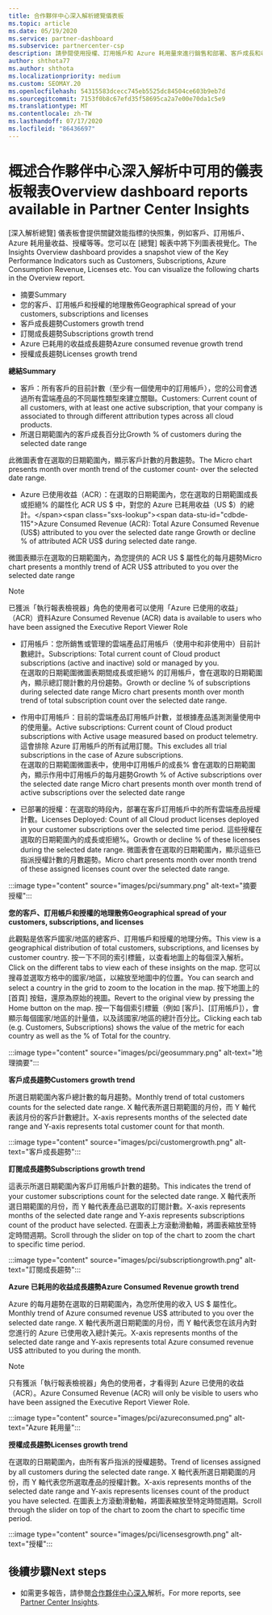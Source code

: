 ```yaml
---
title: 合作夥伴中心深入解析總覽儀表板
ms.topic: article
ms.date: 05/19/2020
ms.service: partner-dashboard
ms.subservice: partnercenter-csp
description: 請參閱使用授權、訂用帳戶和 Azure 耗用量來進行銷售和部署、客戶成長和收益成長的快照集。
author: shthota77
ms.author: shthota
ms.localizationpriority: medium
ms.custom: SEOMAY.20
ms.openlocfilehash: 54315583dcecc745eb5525dc84504ce603b9eb7d
ms.sourcegitcommit: 7153f0b8c67efd35f58695ca2a7e00e70da1c5e9
ms.translationtype: MT
ms.contentlocale: zh-TW
ms.lasthandoff: 07/17/2020
ms.locfileid: "86436697"
---
```

# <a name="overview-dashboard-reports-available-in-partner-center-insights"></a><span data-ttu-id="cdbde-103">概述合作夥伴中心深入解析中可用的儀表板報表</span><span class="sxs-lookup"><span data-stu-id="cdbde-103">Overview dashboard reports available in Partner Center Insights</span></span>
 
<span data-ttu-id="cdbde-104">[深入解析總覽] 儀表板會提供關鍵效能指標的快照集，例如客戶、訂用帳戶、Azure 耗用量收益、授權等等。您可以在 [總覽] 報表中將下列圖表視覺化。</span><span class="sxs-lookup"><span data-stu-id="cdbde-104">The Insights Overview dashboard provides a snapshot view of the Key Performance Indicators such as Customers, Subscriptions, Azure Consumption Revenue, Licenses etc. You can visualize the following charts in the Overview report.</span></span> 

- <span data-ttu-id="cdbde-105">摘要</span><span class="sxs-lookup"><span data-stu-id="cdbde-105">Summary</span></span>  
- <span data-ttu-id="cdbde-106">您的客戶、訂用帳戶和授權的地理散佈</span><span class="sxs-lookup"><span data-stu-id="cdbde-106">Geographical spread of your customers, subscriptions and licenses</span></span>  
- <span data-ttu-id="cdbde-107">客戶成長趨勢</span><span class="sxs-lookup"><span data-stu-id="cdbde-107">Customers growth trend</span></span> 
- <span data-ttu-id="cdbde-108">訂閱成長趨勢</span><span class="sxs-lookup"><span data-stu-id="cdbde-108">Subscriptions growth trend</span></span> 
- <span data-ttu-id="cdbde-109">Azure 已耗用的收益成長趨勢</span><span class="sxs-lookup"><span data-stu-id="cdbde-109">Azure consumed revenue growth trend</span></span> 
- <span data-ttu-id="cdbde-110">授權成長趨勢</span><span class="sxs-lookup"><span data-stu-id="cdbde-110">Licenses growth trend</span></span> 

<span data-ttu-id="cdbde-111">**總結**</span><span class="sxs-lookup"><span data-stu-id="cdbde-111">**Summary**</span></span>

- <span data-ttu-id="cdbde-112">客戶：所有客戶的目前計數（至少有一個使用中的訂用帳戶），您的公司會透過所有雲端產品的不同屬性類型來建立關聯。</span><span class="sxs-lookup"><span data-stu-id="cdbde-112">Customers: Current count of all customers, with at least one active subscription, that your company is associated to through different attribution types across all cloud products.</span></span> 
- <span data-ttu-id="cdbde-113">所選日期範圍內的客戶成長百分比</span><span class="sxs-lookup"><span data-stu-id="cdbde-113">Growth % of customers during the selected date range</span></span> 

<span data-ttu-id="cdbde-114">此微圖表會在選取的日期範圍內，顯示客戶計數的月數趨勢。</span><span class="sxs-lookup"><span data-stu-id="cdbde-114">The Micro chart presents month over month trend of the customer count-  over the selected date range.</span></span> 

 
- <span data-ttu-id="cdbde-115">Azure 已使用收益（ACR）：在選取的日期範圍內，您在選取的日期範圍成長或拒絕% 的屬性化 ACR US $ 中，對您的 Azure 已耗用收益（US $）的總計。</span><span class="sxs-lookup"><span data-stu-id="cdbde-115">Azure Consumed Revenue (ACR): Total Azure Consumed Revenue (US$) attributed to you over the selected date range Growth or decline % of attributed ACR US$ during selected date range.</span></span>

<span data-ttu-id="cdbde-116">微圖表顯示在選取的日期範圍內，為您提供的 ACR US $ 屬性化的每月趨勢</span><span class="sxs-lookup"><span data-stu-id="cdbde-116">Micro chart presents a monthly trend of ACR US$ attributed to you over the selected date range</span></span> 
>[!Note] 
><span data-ttu-id="cdbde-117">已獲派「執行報表檢視器」角色的使用者可以使用「Azure 已使用的收益」（ACR）資料</span><span class="sxs-lookup"><span data-stu-id="cdbde-117">Azure Consumed Revenue (ACR) data is available to users who have been assigned the Executive Report Viewer Role</span></span> 
 
- <span data-ttu-id="cdbde-118">訂用帳戶：您所銷售或管理的雲端產品訂用帳戶（使用中和非使用中）目前計數總計。</span><span class="sxs-lookup"><span data-stu-id="cdbde-118">Subscriptions: Total current count of Cloud product subscriptions (active and inactive) sold or managed by you.</span></span>  
<span data-ttu-id="cdbde-119">在選取的日期範圍微圖表期間成長或拒絕% 的訂用帳戶，會在選取的日期範圍內，顯示總訂閱計數的月份趨勢。</span><span class="sxs-lookup"><span data-stu-id="cdbde-119">Growth or decline % of subscriptions during selected date range Micro chart presents month over month trend of total subscription count over the selected date range.</span></span> 
 
- <span data-ttu-id="cdbde-120">作用中訂用帳戶：目前的雲端產品訂用帳戶計數，並根據產品遙測測量使用中的使用量。</span><span class="sxs-lookup"><span data-stu-id="cdbde-120">Active subscriptions: Current count of Cloud product subscriptions with Active usage measured based on product telemetry.</span></span> <span data-ttu-id="cdbde-121">這會排除 Azure 訂用帳戶的所有試用訂閱。</span><span class="sxs-lookup"><span data-stu-id="cdbde-121">This excludes all trial subscriptions in the case of Azure subscriptions.</span></span>  
<span data-ttu-id="cdbde-122">在選取的日期範圍微圖表中，使用中訂用帳戶的成長% 會在選取的日期範圍內，顯示作用中訂用帳戶的每月趨勢</span><span class="sxs-lookup"><span data-stu-id="cdbde-122">Growth % of Active subscriptions over the selected date range Micro chart presents month over month trend of active subscriptions over the selected date range</span></span> 
 
- <span data-ttu-id="cdbde-123">已部署的授權：在選取的時段內，部署在客戶訂用帳戶中的所有雲端產品授權計數。</span><span class="sxs-lookup"><span data-stu-id="cdbde-123">Licenses Deployed: Count of all Cloud product licenses deployed in your customer subscriptions over the selected time period.</span></span> <span data-ttu-id="cdbde-124">這些授權在選取的日期範圍內的成長或拒絕%。</span><span class="sxs-lookup"><span data-stu-id="cdbde-124">Growth or decline % of these licenses during the selected date range.</span></span> <span data-ttu-id="cdbde-125">微圖表會在選取的日期範圍內，顯示這些已指派授權計數的月數趨勢。</span><span class="sxs-lookup"><span data-stu-id="cdbde-125">Micro chart presents month over month trend of these assigned licenses count over the selected date range.</span></span>

:::image type="content" source="images/pci/summary.png" alt-text="摘要授權":::

<span data-ttu-id="cdbde-127">**您的客戶、訂用帳戶和授權的地理散佈**</span><span class="sxs-lookup"><span data-stu-id="cdbde-127">**Geographical spread of your customers, subscriptions, and licenses**</span></span> 

<span data-ttu-id="cdbde-128">此觀點是依客戶國家/地區的總客戶、訂用帳戶和授權的地理分佈。</span><span class="sxs-lookup"><span data-stu-id="cdbde-128">This view is a geographical distribution of total customers, subscriptions, and licenses by customer country.</span></span> <span data-ttu-id="cdbde-129">按一下不同的索引標籤，以查看地圖上的每個深入解析。</span><span class="sxs-lookup"><span data-stu-id="cdbde-129">Click on the different tabs to view each of these insights on the map.</span></span> <span data-ttu-id="cdbde-130">您可以搜尋並選取方格中的國家/地區，以縮放至地圖中的位置。</span><span class="sxs-lookup"><span data-stu-id="cdbde-130">You can search and select a country in the grid to zoom to the location in the map.</span></span> <span data-ttu-id="cdbde-131">按下地圖上的 [首頁] 按鈕，還原為原始的視圖。</span><span class="sxs-lookup"><span data-stu-id="cdbde-131">Revert to the original view by pressing the Home button on the map.</span></span> <span data-ttu-id="cdbde-132">按一下每個索引標籤（例如 [客戶]、[訂用帳戶]），會顯示每個國家/地區的計量值，以及該國家/地區的總計百分比。</span><span class="sxs-lookup"><span data-stu-id="cdbde-132">Clicking each tab (e.g. Customers, Subscriptions) shows the value of the metric for each country as well as the % of Total for the country.</span></span>  

:::image type="content" source="images/pci/geosummary.png" alt-text="地理摘要":::

<span data-ttu-id="cdbde-134">**客戶成長趨勢**</span><span class="sxs-lookup"><span data-stu-id="cdbde-134">**Customers growth trend**</span></span>

<span data-ttu-id="cdbde-135">所選日期範圍內客戶總計數的每月趨勢。</span><span class="sxs-lookup"><span data-stu-id="cdbde-135">Monthly trend of total customers counts for the selected date range.</span></span> <span data-ttu-id="cdbde-136">X 軸代表所選日期範圍的月份，而 Y 軸代表該月份的客戶計數總計。</span><span class="sxs-lookup"><span data-stu-id="cdbde-136">X-axis represents months of the selected date range and Y-axis represents total customer count for that month.</span></span> 

:::image type="content" source="images/pci/customergrowth.png" alt-text="客戶成長趨勢":::

<span data-ttu-id="cdbde-138">**訂閱成長趨勢**</span><span class="sxs-lookup"><span data-stu-id="cdbde-138">**Subscriptions growth trend**</span></span>

<span data-ttu-id="cdbde-139">這表示所選日期範圍內客戶訂用帳戶計數的趨勢。</span><span class="sxs-lookup"><span data-stu-id="cdbde-139">This indicates the trend of your customer subscriptions count for the selected date range.</span></span> <span data-ttu-id="cdbde-140">X 軸代表所選日期範圍的月份，而 Y 軸代表產品已選取的訂閱計數。</span><span class="sxs-lookup"><span data-stu-id="cdbde-140">X-axis represents months of the selected date range and Y-axis represents subscriptions count of the product have selected.</span></span> <span data-ttu-id="cdbde-141">在圖表上方滾動滑動軸，將圖表縮放至特定時間週期。</span><span class="sxs-lookup"><span data-stu-id="cdbde-141">Scroll through the slider on top of the chart to zoom the chart to specific time period.</span></span> 

:::image type="content" source="images/pci/subscriptiongrowth.png" alt-text="訂閱成長趨勢":::

<span data-ttu-id="cdbde-143">**Azure 已耗用的收益成長趨勢**</span><span class="sxs-lookup"><span data-stu-id="cdbde-143">**Azure Consumed Revenue growth trend**</span></span>

<span data-ttu-id="cdbde-144">Azure 的每月趨勢在選取的日期範圍內，為您所使用的收入 US $ 屬性化。</span><span class="sxs-lookup"><span data-stu-id="cdbde-144">Monthly trend of Azure consumed revenue US$ attributed to you over the selected date range.</span></span> <span data-ttu-id="cdbde-145">X 軸代表所選日期範圍的月份，而 Y 軸代表您在該月內對您進行的 Azure 已使用收入總計美元。</span><span class="sxs-lookup"><span data-stu-id="cdbde-145">X-axis represents months of the selected date range and Y-axis represents total Azure consumed revenue US$ attributed to you during the month.</span></span>
   
>[!Note] 
><span data-ttu-id="cdbde-146">只有獲派「執行報表檢視器」角色的使用者，才看得到 Azure 已使用的收益（ACR）。</span><span class="sxs-lookup"><span data-stu-id="cdbde-146">Azure Consumed Revenue (ACR) will only be visible to users who have been assigned the Executive Report Viewer Role.</span></span> 

:::image type="content" source="images/pci/azureconsumed.png" alt-text="Azure 耗用量":::

<span data-ttu-id="cdbde-148">**授權成長趨勢**</span><span class="sxs-lookup"><span data-stu-id="cdbde-148">**Licenses growth trend**</span></span>
 
<span data-ttu-id="cdbde-149">在選取的日期範圍內，由所有客戶指派的授權趨勢。</span><span class="sxs-lookup"><span data-stu-id="cdbde-149">Trend of licenses assigned by all customers during the selected date range.</span></span> <span data-ttu-id="cdbde-150">X 軸代表所選日期範圍的月份，而 Y 軸代表您所選取產品的授權計數。</span><span class="sxs-lookup"><span data-stu-id="cdbde-150">X-axis represents months of the selected date range and Y-axis represents licenses count of the product you have selected.</span></span> <span data-ttu-id="cdbde-151">在圖表上方滾動滑動軸，將圖表縮放至特定時間週期。</span><span class="sxs-lookup"><span data-stu-id="cdbde-151">Scroll through the slider on top of the chart to zoom the chart to specific time period.</span></span>  

:::image type="content" source="images/pci/licensesgrowth.png" alt-text="授權":::

## <a name="next-steps"></a><span data-ttu-id="cdbde-153">後續步驟</span><span class="sxs-lookup"><span data-stu-id="cdbde-153">Next steps</span></span>

- <span data-ttu-id="cdbde-154">如需更多報告，請參閱[合作夥伴中心深入](partner-center-insights.md)解析。</span><span class="sxs-lookup"><span data-stu-id="cdbde-154">For more reports, see [Partner Center Insights](partner-center-insights.md).</span></span>
